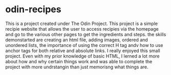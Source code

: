 # odin-recipes
This is a project created under The Odin Project.
This project is a simple recipie website that allows the user to access recipies via the homepage and go to the various other pages to get the ingredients and steps.
the skills demonstarted are creating an html file, adding images, ordered and unordered lists, the importance of using the correct H tag andv how to use anchor tags for both relative and absolute links.
I really enjoyed this small project. Even with my prior knowledge of basic HTML, I lerned a lot more about how and why certain things work and was able to complete the project with more undrstangin than just memorisng what things are.
